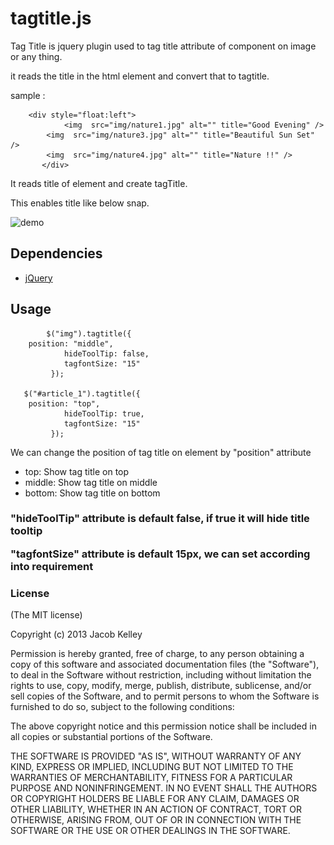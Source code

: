tagtitle.js
========

Tag Title is jquery plugin used to tag title attribute of component on image or any thing.

it reads the title in the html element and convert that to tagtitle.

sample :

	    <div style="float:left">
		        <img  src="img/nature1.jpg" alt="" title="Good Evening" />
			<img  src="img/nature3.jpg" alt="" title="Beautiful Sun Set" />
			<img  src="img/nature4.jpg" alt="" title="Nature !!" />		
           </div>
           
 It reads title of element and create tagTitle.

This enables title like below snap.

![demo](https://raw.github.com/uttesh/tagtitle/master/img/demo.png)



<h2>
<a name="dependencies" class="anchor" href="#dependencies"><span class="mini-icon mini-icon-link"></span></a>Dependencies</h2>

<ul>
<li><a href="https://github.com/jquery/jquery" target="_blank">jQuery</a></li>
</ul>

<h2>
<a name="usage" class="anchor" href="#usage"><span class="mini-icon mini-icon-link"></span></a>Usage</h2>

            $("img").tagtitle({
  		position: "middle",
                hideToolTip: false,
                tagfontSize: "15"
             });
			 
	   $("#article_1").tagtitle({
		position: "top",
                hideToolTip: true,
                tagfontSize: "15"
             });
             
<p> We can change the position of tag title on element by "position" attribute</p>

<ul>
<li>top: Show tag title on top</li>
<li>middle: Show tag title on middle</li>
<li>bottom: Show tag title on bottom</li>
</ul><h3>

<p> "hideToolTip" attribute is default false, if true it will hide title tooltip</p>

<p> "tagfontSize" attribute is default 15px, we can set according into requirement</p>

<h3>
<a name="license" class="anchor" href="#license"><span class="mini-icon mini-icon-link"></span></a>License</h3>

<p>(The MIT license)</p>

<p>Copyright (c) 2013 Jacob Kelley</p>

<p>Permission is hereby granted, free of charge, to any person obtaining
a copy of this software and associated documentation files (the
"Software"), to deal in the Software without restriction, including
without limitation the rights to use, copy, modify, merge, publish,
distribute, sublicense, and/or sell copies of the Software, and to
permit persons to whom the Software is furnished to do so, subject to
the following conditions:</p>

<p>The above copyright notice and this permission notice shall be
included in all copies or substantial portions of the Software.</p>

<p>THE SOFTWARE IS PROVIDED "AS IS", WITHOUT WARRANTY OF ANY KIND,
EXPRESS OR IMPLIED, INCLUDING BUT NOT LIMITED TO THE WARRANTIES OF
MERCHANTABILITY, FITNESS FOR A PARTICULAR PURPOSE AND
NONINFRINGEMENT. IN NO EVENT SHALL THE AUTHORS OR COPYRIGHT HOLDERS BE
LIABLE FOR ANY CLAIM, DAMAGES OR OTHER LIABILITY, WHETHER IN AN ACTION
OF CONTRACT, TORT OR OTHERWISE, ARISING FROM, OUT OF OR IN CONNECTION
WITH THE SOFTWARE OR THE USE OR OTHER DEALINGS IN THE SOFTWARE.</p></article>



